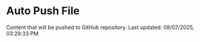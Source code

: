 # Auto Push File

Content that will be pushed to GitHub repository.
Last updated: 08/07/2025, 03:29:33 PM